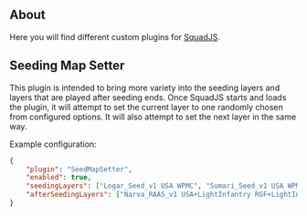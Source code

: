 ## About
Here you will find different custom plugins for [SquadJS](https://github.com/Team-Silver-Sphere/SquadJS).

## Seeding Map Setter
This plugin is intended to bring more variety into the seeding layers and layers that are played after seeding ends. Once SquadJS starts and loads the plugin, it will attempt to set the current layer to one randomly chosen from configured options. It will also attempt to set the next layer in the same way.

Example configuration:
```json
{
    "plugin": "SeedMapSetter",
    "enabled": true,
    "seedingLayers": ["Logar_Seed_v1 USA WPMC", "Sumari_Seed_v1 USA WPMC", "Fallujah_Seed_v1 USA WPMC"],
    "afterSeedingLayers": ["Narva_RAAS_v1 USA+LightInfantry RGF+LightInfantry", "Mutaha_RAAS_v1 USA+LightInfantry RGF+LightInfantry", "Harju_RAAS_v2 USA+LightInfantry RGF+LightInfantry"]
}
```